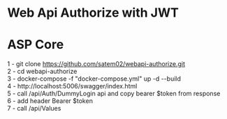 # Web Api Authorize with JWT
# ASP Core

1 - git clone https://github.com/satem02/webapi-authorize.git  
2 - cd webapi-authorize  
3 - docker-compose -f "docker-compose.yml" up -d --build  
4 - http://localhost:5006/swagger/index.html  
5 - call /api/Auth/DummyLogin api and copy bearer $token from response  
6 - add header Bearer $token  
7 - call /api/Values    
